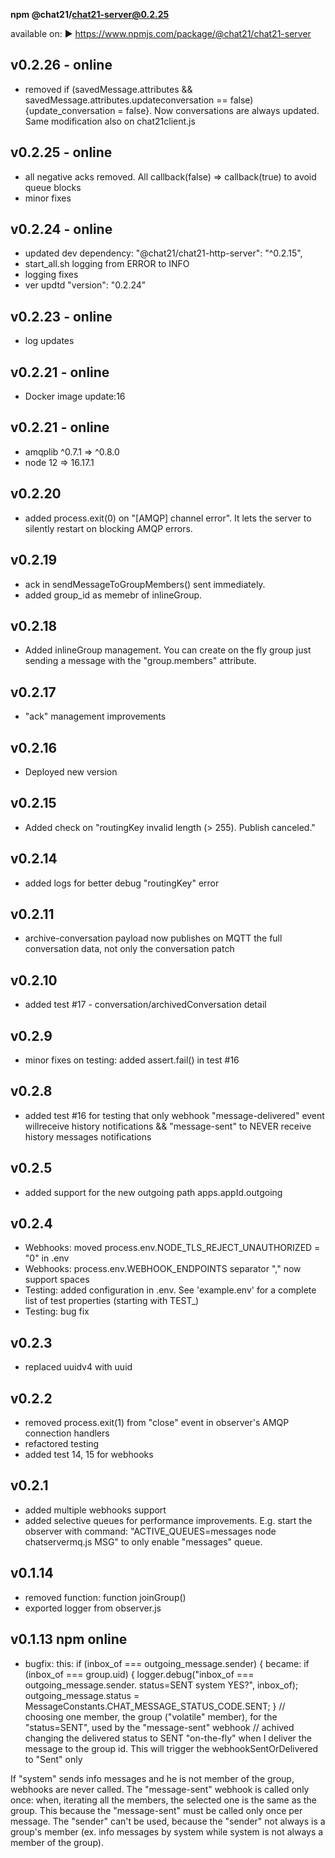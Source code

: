 
**npm @chat21/chat21-server@0.2.25**

available on:
 ▶️ https://www.npmjs.com/package/@chat21/chat21-server

## v0.2.26 - online
- removed if (savedMessage.attributes && savedMessage.attributes.updateconversation == false) {update_conversation = false}. Now conversations are always updated. Same modification also on chat21client.js

## v0.2.25 - online
- all negative acks removed. All callback(false) => callback(true) to avoid queue blocks
- minor fixes

## v0.2.24 - online
- updated dev dependency: "@chat21/chat21-http-server": "^0.2.15",
- start_all.sh logging from ERROR to INFO
- logging fixes
- ver updtd "version": "0.2.24"

## v0.2.23 - online
- log updates

## v0.2.21 - online
- Docker image update:16

## v0.2.21 - online
- amqplib ^0.7.1 => ^0.8.0
- node 12 => 16.17.1

## v0.2.20
- added process.exit(0) on "[AMQP] channel error". It lets the server to silently restart on blocking AMQP errors.

## v0.2.19
- ack in sendMessageToGroupMembers() sent immediately.
- added group_id as memebr of inlineGroup.

## v0.2.18
- Added inlineGroup management. You can create on the fly group just sending a message with the "group.members" attribute.

## v0.2.17
- "ack" management improvements

## v0.2.16
- Deployed new version

## v0.2.15
- Added check on "routingKey invalid length (> 255). Publish canceled."

## v0.2.14
- added logs for better debug "routingKey" error

## v0.2.11
- archive-conversation payload now publishes on MQTT the full conversation data, not only the conversation patch

## v0.2.10
- added test #17 - conversation/archivedConversation detail

## v0.2.9
- minor fixes on testing: added assert.fail() in test #16

## v0.2.8
- added test #16 for testing that only webhook "message-delivered" event willreceive history notifications && "message-sent" to NEVER receive history messages notifications

## v0.2.5
- added support for the new outgoing path apps.appId.outgoing

## v0.2.4
- Webhooks: moved process.env.NODE_TLS_REJECT_UNAUTHORIZED = "0" in .env
- Webhooks: process.env.WEBHOOK_ENDPOINTS separator "," now support spaces
- Testing: added configuration in .env. See 'example.env' for a complete list of test properties (starting with TEST_)
- Testing: bug fix

## v0.2.3
- replaced uuidv4 with uuid

## v0.2.2
- removed process.exit(1) from "close" event in observer's AMQP connection handlers
- refactored testing
- added test 14, 15 for webhooks

## v0.2.1
- added multiple webhooks support
- added selective queues for performance improvements.
E.g. start the observer with command:
  "ACTIVE_QUEUES=messages node chatservermq.js MSG"
to only enable "messages" queue.

## v0.1.14
- removed function: function joinGroup()
- exported logger from observer.js

## v0.1.13 npm online

- bugfix:
this:
if (inbox_of === outgoing_message.sender) {
became:
if (inbox_of === group.uid) {
  logger.debug("inbox_of === outgoing_message.sender. status=SENT system YES?", inbox_of);
  outgoing_message.status = MessageConstants.CHAT_MESSAGE_STATUS_CODE.SENT;
}
// choosing one member, the group ("volatile" member), for the "status=SENT", used by the "message-sent" webhook
// achived changing the delivered status to SENT "on-the-fly" when I deliver the message to the group id. This
will trigger the webhookSentOrDelivered to "Sent" only

If "system" sends info messages and he is not member of the group, webhooks are never called.
The "message-sent" webhook is called only once: when, iterating all the members, the selected one is the same as the group.
This because the "message-sent" must be called only once per message. The "sender" can't be used, because the "sender" not always is a group's member (ex. info messages by system while system is not always a member of the group).
